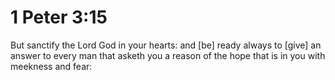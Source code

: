 # 1 Peter 3:15

But sanctify the Lord God in your hearts: and [be] ready always to [give] an answer to every man that asketh you a reason of the hope that is in you with meekness and fear: